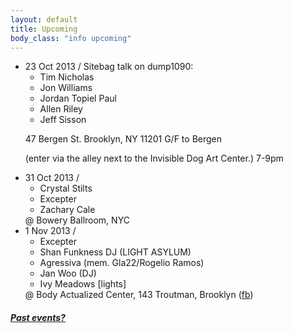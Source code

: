 ```yaml
---
layout: default
title: Upcoming 
body_class: "info upcoming"
---
```

<ul class="classed root">
  <li class="lecture">23 Oct 2013 /
  Sitebag talk on dump1090:
  <ul>
    <li>Tim Nicholas</li>
    <li class="more">Jon Williams</li>
    <li>Jordan Topiel Paul</li>
    <li>Allen Riley</li>
    <li>Jeff Sisson</li>
  </ul>

47 Bergen St.
Brooklyn, NY 11201
G/F to Bergen

(enter via the alley next to the Invisible Dog Art Center.) 7-9pm
  </li>
  <li class="music">31 Oct 2013 /
    <ul>
      <li>Crystal Stilts</li>
      <li class="more">Excepter</li>
      <li>Zachary Cale</li>
    </ul>
    @ Bowery Ballroom, NYC
  </li>

  <li class="music">1 Nov 2013 /
    <ul>
        <li class="more">Excepter</li>
        <li>Shan Funkness DJ (LIGHT ASYLUM)</li>
        <li>Agressiva (mem. Gla22/Rogelio Ramos)</li>
        <li>Jan Woo (DJ)</li>
        <li>Ivy Meadows [lights]</li>
    </ul>
    @ Body Actualized Center, 143 Troutman, Brooklyn (<a href="https://www.facebook.com/events/1421655211386415/">fb</a>)
  </li>
  
</ul>

<h5><a href="chronology.html">Past events?</a></h5>
